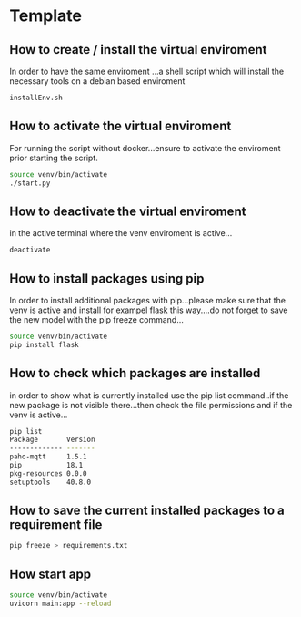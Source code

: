 # Template

## How to create / install the virtual enviroment
In order to have the same enviroment ...a shell script which will install the necessary tools on a debian based enviroment
```bash 
installEnv.sh
```
## How to activate the virtual enviroment
For running the script without docker...ensure to activate the enviroment prior starting the script.
```bash 
source venv/bin/activate
./start.py
```

## How to deactivate the virtual enviroment
in the active terminal where the venv enviroment is active...
```bash 
deactivate 
```

## How to install packages using pip
In order to install additional packages with pip...please make sure that the venv is active and 
install for exampel flask this way....do not forget to save the new model with the pip freeze command...
```bash 
source venv/bin/activate
pip install flask
```
## How to check which packages are installed 
in order to show what is currently installed use the pip list command..if the new package is not visible there...then check the file permissions and if the venv is active...
```bash 
pip list
Package       Version
------------- -------
paho-mqtt     1.5.1  
pip           18.1   
pkg-resources 0.0.0  
setuptools    40.8.0 
```

## How to save the current installed packages to a requirement file
```bash 
pip freeze > requirements.txt
```
## How start app
```bash 
source venv/bin/activate
uvicorn main:app --reload
```

